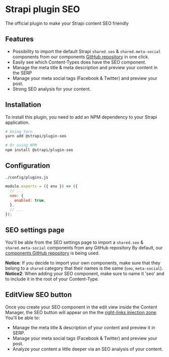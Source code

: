 # Strapi plugin SEO

The official plugin to make your Strapi content SEO friendly

## Features

- Possibility to import the default Strapi `shared.seo` & `shared.meta-social` components from our components [GitHub repository](https://github.com/strapi/components) in one click.
- Easily see which Content-Types does have the SEO component.
- Manage the meta title & meta description and preview your content in the SERP
- Manage your meta social tags (Facebook & Twitter) and preview your post.
- Strong SEO analysis for your content.

## Installation

To install this plugin, you need to add an NPM dependency to your Strapi application.

```sh
# Using Yarn
yarn add @strapi/plugin-seo

# Or using NPM
npm install @strapi/plugin-seo
```

## Configuration

`./config/plugins.js`

```js
module.exports = ({ env }) => ({
  // ...
  seo: {
    enabled: true,
  },
  // ...
});
```

## SEO settings page

You'll be able from the SEO settings page to import a `shared.seo` & `shared.meta-social` components from any GitHub repository By default, our [components GitHub repository](https://github.com/strapi/components) is being used.

**Notice**: If you decide to import your own components, make sure that they belong to a `shared` category that their names is the same (`seo`, `meta-social`).
**Notice2**: When adding your SEO component, make sure to name it 'seo' and to include it in the root of your Content-Type.

## EditView SEO button

Once you create your SEO component in the edit view inside the Content Manager, the SEO button will appear on the the [right-links injection zone](https://docs.strapi.io/developer-docs/latest/developer-resources/plugin-api-reference/admin-panel.html#injection-zones-api). You'll be able to:

- Manage the meta title & description of your content and preview it in SERP.
- Manage your meta social tags (Facebook & Twitter) and preview your post.
- Analyze your content a little deeper via an SEO analysis of your content.
